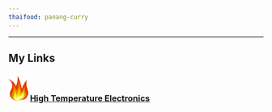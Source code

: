 ```yaml
---
thaifood: panang-curry
---
```


<hr>

## My Links
### <img src="/images/fire.png" height="50px"> [High Temperature Electronics](https://bob-mayo.gitbook.io/high-temperature-electronics/) 

